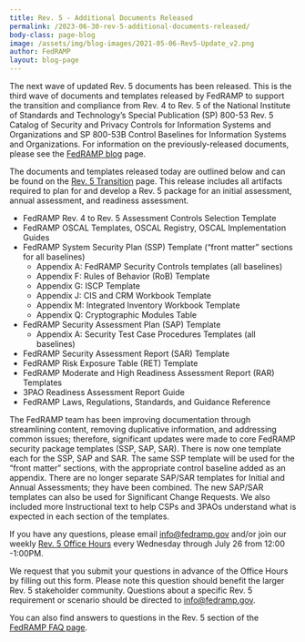 ```yaml
---
title: Rev. 5 - Additional Documents Released
permalink: /2023-06-30-rev-5-additional-documents-released/
body-class: page-blog
image: /assets/img/blog-images/2021-05-06-Rev5-Update_v2.png
author: FedRAMP
layout: blog-page
---
```

The next wave of updated Rev. 5 documents has been released. This is the third wave of documents and templates released by FedRAMP to support the transition and compliance from Rev. 4 to Rev. 5 of the National Institute of Standards and Technology’s Special Publication (SP) 800-53 Rev. 5 Catalog of Security and Privacy Controls for Information Systems and Organizations and SP 800-53B Control Baselines for Information Systems and Organizations. For information on the previously-released documents, please see the <a href="https://www.fedramp.gov/blog/" target="_blank" rel="noopener noreferrer">FedRAMP blog</a> page. 

The documents and templates released today are outlined below and can be found on the <a href="https://www.fedramp.gov/rev5-transition/" target="_blank" rel="noopener noreferrer">Rev. 5 Transition</a> page. This release includes all artifacts required to plan for and develop a Rev. 5 package for an initial assessment, annual assessment, and readiness assessment. 

- FedRAMP Rev. 4 to Rev. 5 Assessment Controls Selection Template
- FedRAMP OSCAL Templates, OSCAL Registry, OSCAL Implementation Guides
- FedRAMP System Security Plan (SSP) Template (“front matter” sections for all baselines)
  - Appendix A: FedRAMP Security Controls templates (all baselines)
  - Appendix F: Rules of Behavior (RoB) Template
  - Appendix G: ISCP Template
  - Appendix J: CIS and CRM Workbook Template
  - Appendix M: Integrated Inventory Workbook Template
  - Appendix Q: Cryptographic Modules Table
- FedRAMP Security Assessment Plan (SAP) Template
  - Appendix A: Security Test Case Procedures Templates (all baselines)
- FedRAMP Security Assessment Report (SAR) Template
- FedRAMP Risk Exposure Table (RET) Template
- FedRAMP Moderate and High Readiness Assessment Report (RAR) Templates
- 3PAO Readiness Assessment Report Guide
- FedRAMP Laws, Regulations, Standards, and Guidance Reference

The FedRAMP team has been improving documentation through streamlining content, removing duplicative information, and addressing common issues; therefore, significant updates were made to core FedRAMP security package templates (SSP, SAP, SAR). There is now one template each for the SSP, SAP and SAR. The same SSP template will be used for the “front matter” sections, with the appropriate control baseline added as an appendix. There are no longer separate SAP/SAR templates for Initial and Annual Assessments; they have been combined. The new SAP/SAR templates can also be used for Significant Change Requests. We also included more Instructional text to help CSPs and 3PAOs understand what is expected in each section of the templates. 

If you have any questions, please email <a href="mailto:info@fedramp.gov">info@fedramp.gov</a> and/or join our weekly <a href="https://gsa.zoomgov.com/j/1606153784?pwd=Szd1R0tlUVEwaXpMQkJtU3FBUndXdz09#success" target="_blank" rel="noopener noreferrer">Rev. 5 Office Hours</a> every Wednesday through July 26 from 12:00 -1:00PM.

We request that you submit your questions in advance of the Office Hours by filling out this form. Please note this question should benefit the larger Rev. 5 stakeholder community. Questions about a specific Rev. 5 requirement or scenario should be directed to <a href="mailto:info@fedramp.gov">info@fedramp.gov</a>.

You can also find answers to questions in the Rev. 5 section of the <a href="https://www.fedramp.gov/faqs/" target="_blank" rel="noopener noreferrer">FedRAMP FAQ page</a>. 
